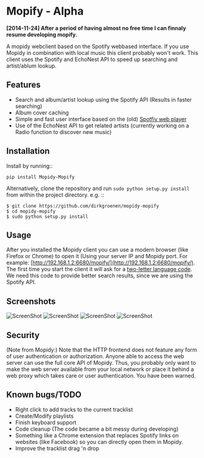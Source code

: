 Mopify - Alpha
======

**[2014-11-24] After a period of having almost no free time I can finnaly resume developing mopify.** 

A mopidy webclient based on the Spotify webbased interface. If you use Mopidy in combination with local music this client probably won't work.
This client uses the Spotify and EchoNest API to speed up searching and artist/ablum lookup.

Features
--------
- Search and album/artist lookup using the Spotify API (Results in faster searching)
- Album cover caching
- Simple and fast user interface based on the (old) [Spotfiy web player](http://play.spotify.com)
- Use of the EchoNest API to get related artists (currently working on a Radio function to discover new music)


Installation
------------

Install by running::

    pip install Mopidy-Mopify


Alternatively, clone the repository and run ``sudo python setup.py install`` from within the project directory. e.g. ::

    $ git clone https://github.com/dirkgroenen/mopidy-mopify
    $ cd mopidy-mopify
    $ sudo python setup.py install


Usage
-----

After you installed the Mopidy client you can use a modern browser (like Firefox or Chrome) to open it (Using your server IP and Mopidy port. For example: [http://192.168.1.2:6680/mopify/](http://192.168.1.2:6680/mopify/). The first time you start the client it will ask for a [two-letter language code](http://en.wikipedia.org/wiki/ISO_3166-1_alpha-2). We need this code to provide better search results, since we are using the Spotify API.


Screenshots
-----------

![ScreenShot](https://raw.githubusercontent.com/dirkgroenen/mopidy-mopify/master/screenshots/albumlookup.png) 
![ScreenShot](https://raw.githubusercontent.com/dirkgroenen/mopidy-mopify/master/screenshots/artistlookup.png)
![ScreenShot](https://raw.githubusercontent.com/dirkgroenen/mopidy-mopify/master/screenshots/playlists.png) 
![ScreenShot](https://raw.githubusercontent.com/dirkgroenen/mopidy-mopify/master/screenshots/search.png)


Security
--------

(Note from Mopidy:) Note that the HTTP frontend does not feature any form of user authentication or authorization. Anyone able to access the web server can use the full core API of Mopidy. Thus, you probably only want to make the web server available from your local network or place it behind a web proxy which takes care or user authentication. You have been warned.

Known bugs/TODO
---------------

- Right click to add tracks to the current tracklist
- Create/Modify playlists
- Finish keyboard support
- Code cleanup (The code became a bit messy during developing)
- Something like a Chrome extension that replaces Spotify links on websites (like Facebook) so you can directly open them in Mopidy.
- Improve the tracklist drag 'n drop
